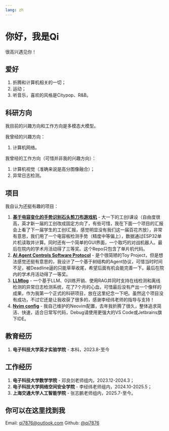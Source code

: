 ```yaml
---
lang: zh
---
```


# 你好，我是Qi

很高兴遇见你！

## 爱好

1. 折腾和计算机相关的一切；
1. 运动；
1. 听音乐，喜欢的风格是Citypop、R&B。

## 科研方向

我目前的兴趣方向和工作方向是多模态大模型。

我曾经的兴趣方向：

1. 计算机网络。

我曾经的工作方向（可惜并非我的兴趣方向）：

1. 计算机视觉（准确来说是高分图像融合）；
1. 异常日志检测。

## 项目

我自认为还挺有趣的项目：

1. **[基于电容变化的手势识别石头剪刀布游戏机](https://github.com/qi7876/EPI-2024-Spring)** - 大一下的工创I课设（自由度很高，英才新一届的工创改成固定方向了，有些可惜，我在下面一个项目的汇报会上看了下一届学生的工创I汇报，感觉明显没有我们这一届百花齐放），非常有意思，我们用了一个电容板检测手势（精度中等偏上），数据通过ESP32单片机读取并计算。同时还有一个简单的GUI界面，一个取巧的对战机器人。最后在院内的学术月活动得了三等奖。这个Repo只包含了单片机代码。
1. **[AI Agent Controls Software Protocol](https://github.com/qi7876/AACSP)** - 是个很简陋的Toy Project，但是想法感觉还挺有意思的，我设计了一个基于树结构的Agent协议，可惜当时时间不足，被Deadline逼的只能草草收尾，希望后面有机会能完善一下。最后在院内的学术月活动得了一等奖。
1. **[LLMlog](https://github.com/qi7876/llm-log)** - 一个基于LLM、0训练开销、使用RAG并同时支持在线检测和离线检测的异常日志检测系统，花了7个月的心血，可惜最后没有产出一个像样的成果，作为我第一个正式的科研项目，放在这里纪念一下吧。虽然这个项目没有成功，不过它还是让我收获了很多的，感谢李经纬老师的指导与支持！
1. **[Nvim config](https://github.com/qi7876/nvim-config)** - 我自己维护的Neovim配置，去年我折腾了很久，整体追求简洁、快速，适合日常写代码，Debug请使用更强大的VS Code或Jetbrains旗下IDE。

## 教育经历

1. **电子科技大学英才实验学院** - 本科，2023.8-至今

## 工作经历

1. **电子科技大学数学学院** - 邓良剑老师组内，2023.12-2024.3；
1. **电子科技大学网络空间安全学院** - 李经纬老师组内，2024.10-2025.5；
1. **上海交通大学人工智能学院** - 张志鹏老师组内，2025.7-至今。

## 你可以在这里找到我

Email: <qi7876@outlook.com>
Github: [@qi7876](https://github.com/qi7876)
